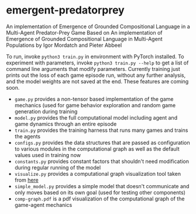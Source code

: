 # emergent-predatorprey
An implementation of Emergence of Grounded Compositional Language in a Multi-Agent Predator-Prey Game
Based on An implementation of Emergence of Grounded Compositional Language in Multi-Agent Populations by Igor Mordatch and Pieter Abbeel

To run, invoke `python3 train.py` in environment with PyTorch installed. To experiment with parameters, invoke `python3 train.py --help` to get a list of command line arguments that modify parameters. Currently training just prints out the loss of each game episode run, without any further analysis, and the model weights are not saved at the end. These features are coming soon.

* `game.py` provides a non-tensor based implementation of the game mechanics (used for game behavior exploration and random game generation during training
* `model.py` provides the full computational model including agent and game dynamics through an entire episode
* `train.py` provides the training harness that runs many games and trains the agents
* `configs.py` provides the data structures that are passed as configuration to various modules in the computational graph as well as the default values used in training now
* `constants.py` provides constant factors that shouldn't need modification during regular running of the model
* `visualize.py` provides a computational graph visualization tool taken from [here](https://github.com/szagoruyko/functional-zoo/blob/master/visualize.py)
* `simple_model.py` provides a simple model that doesn't communicate and only moves based on its own goal (used for testing other components)
* `comp-graph.pdf` is a pdf visualization of the computational graph of the game-agent mechanics
